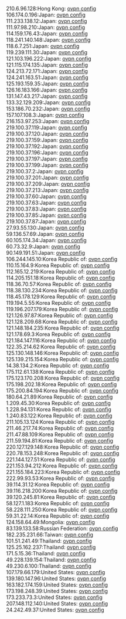 210.6.96.128:Hong Kong: [ovpn config](vpn/210_6_96_128.ovpn)  
106.174.0.196:Japan: [ovpn config](vpn/106_174_0_196.ovpn)  
111.233.138.12:Japan: [ovpn config](vpn/111_233_138_12.ovpn)  
111.97.98.210:Japan: [ovpn config](vpn/111_97_98_210.ovpn)  
114.159.176.43:Japan: [ovpn config](vpn/114_159_176_43.ovpn)  
118.241.140.148:Japan: [ovpn config](vpn/118_241_140_148.ovpn)  
118.6.7.251:Japan: [ovpn config](vpn/118_6_7_251.ovpn)  
119.239.111.30:Japan: [ovpn config](vpn/119_239_111_30.ovpn)  
121.103.196.222:Japan: [ovpn config](vpn/121_103_196_222.ovpn)  
121.115.174.135:Japan: [ovpn config](vpn/121_115_174_135.ovpn)  
124.213.72.171:Japan: [ovpn config](vpn/124_213_72_171.ovpn)  
124.241.163.51:Japan: [ovpn config](vpn/124_241_163_51.ovpn)  
125.193.159.35:Japan: [ovpn config](vpn/125_193_159_35.ovpn)  
126.16.183.166:Japan: [ovpn config](vpn/126_16_183_166.ovpn)  
131.147.43.217:Japan: [ovpn config](vpn/131_147_43_217.ovpn)  
133.32.129.209:Japan: [ovpn config](vpn/133_32_129_209.ovpn)  
153.186.70.232:Japan: [ovpn config](vpn/153_186_70_232.ovpn)  
157.107.108.3:Japan: [ovpn config](vpn/157_107_108_3.ovpn)  
216.153.97.253:Japan: [ovpn config](vpn/216_153_97_253.ovpn)  
219.100.37.119:Japan: [ovpn config](vpn/219_100_37_119.ovpn)  
219.100.37.120:Japan: [ovpn config](vpn/219_100_37_120.ovpn)  
219.100.37.159:Japan: [ovpn config](vpn/219_100_37_159.ovpn)  
219.100.37.192:Japan: [ovpn config](vpn/219_100_37_192.ovpn)  
219.100.37.196:Japan: [ovpn config](vpn/219_100_37_196.ovpn)  
219.100.37.197:Japan: [ovpn config](vpn/219_100_37_197.ovpn)  
219.100.37.199:Japan: [ovpn config](vpn/219_100_37_199.ovpn)  
219.100.37.2:Japan: [ovpn config](vpn/219_100_37_2.ovpn)  
219.100.37.201:Japan: [ovpn config](vpn/219_100_37_201.ovpn)  
219.100.37.209:Japan: [ovpn config](vpn/219_100_37_209.ovpn)  
219.100.37.213:Japan: [ovpn config](vpn/219_100_37_213.ovpn)  
219.100.37.60:Japan: [ovpn config](vpn/219_100_37_60.ovpn)  
219.100.37.63:Japan: [ovpn config](vpn/219_100_37_63.ovpn)  
219.100.37.83:Japan: [ovpn config](vpn/219_100_37_83.ovpn)  
219.100.37.85:Japan: [ovpn config](vpn/219_100_37_85.ovpn)  
219.100.37.87:Japan: [ovpn config](vpn/219_100_37_87.ovpn)  
27.93.55.130:Japan: [ovpn config](vpn/27_93_55_130.ovpn)  
59.136.57.69:Japan: [ovpn config](vpn/59_136_57_69.ovpn)  
60.105.174.34:Japan: [ovpn config](vpn/60_105_174_34.ovpn)  
60.73.32.9:Japan: [ovpn config](vpn/60_73_32_9.ovpn)  
90.149.191.51:Japan: [ovpn config](vpn/90_149_191_51.ovpn)  
106.244.145.10:Korea Republic of: [ovpn config](vpn/106_244_145_10.ovpn)  
110.15.164.9:Korea Republic of: [ovpn config](vpn/110_15_164_9.ovpn)  
112.165.12.219:Korea Republic of: [ovpn config](vpn/112_165_12_219.ovpn)  
114.205.151.18:Korea Republic of: [ovpn config](vpn/114_205_151_18.ovpn)  
118.36.70.57:Korea Republic of: [ovpn config](vpn/118_36_70_57.ovpn)  
118.38.130.234:Korea Republic of: [ovpn config](vpn/118_38_130_234.ovpn)  
118.45.178.129:Korea Republic of: [ovpn config](vpn/118_45_178_129.ovpn)  
119.194.5.55:Korea Republic of: [ovpn config](vpn/119_194_5_55.ovpn)  
119.196.207.179:Korea Republic of: [ovpn config](vpn/119_196_207_179.ovpn)  
121.126.97.87:Korea Republic of: [ovpn config](vpn/121_126_97_87.ovpn)  
121.128.209.68:Korea Republic of: [ovpn config](vpn/121_128_209_68.ovpn)  
121.148.184.235:Korea Republic of: [ovpn config](vpn/121_148_184_235.ovpn)  
121.178.69.3:Korea Republic of: [ovpn config](vpn/121_178_69_3.ovpn)  
121.184.147.116:Korea Republic of: [ovpn config](vpn/121_184_147_116.ovpn)  
122.35.214.62:Korea Republic of: [ovpn config](vpn/122_35_214_62.ovpn)  
125.130.148.146:Korea Republic of: [ovpn config](vpn/125_130_148_146.ovpn)  
125.139.215.154:Korea Republic of: [ovpn config](vpn/125_139_215_154.ovpn)  
14.38.134.2:Korea Republic of: [ovpn config](vpn/14_38_134_2.ovpn)  
175.112.61.138:Korea Republic of: [ovpn config](vpn/175_112_61_138.ovpn)  
175.123.170.208:Korea Republic of: [ovpn config](vpn/175_123_170_208.ovpn)  
175.198.202.18:Korea Republic of: [ovpn config](vpn/175_198_202_18.ovpn)  
175.200.84.194:Korea Republic of: [ovpn config](vpn/175_200_84_194.ovpn)  
180.64.21.89:Korea Republic of: [ovpn config](vpn/180_64_21_89.ovpn)  
1.209.45.30:Korea Republic of: [ovpn config](vpn/1_209_45_30.ovpn)  
1.228.94.131:Korea Republic of: [ovpn config](vpn/1_228_94_131.ovpn)  
1.240.83.122:Korea Republic of: [ovpn config](vpn/1_240_83_122.ovpn)  
211.105.13.124:Korea Republic of: [ovpn config](vpn/211_105_13_124.ovpn)  
211.46.217.74:Korea Republic of: [ovpn config](vpn/211_46_217_74.ovpn)  
211.47.88.109:Korea Republic of: [ovpn config](vpn/211_47_88_109.ovpn)  
211.59.194.81:Korea Republic of: [ovpn config](vpn/211_59_194_81.ovpn)  
220.127.129.148:Korea Republic of: [ovpn config](vpn/220_127_129_148.ovpn)  
220.78.153.248:Korea Republic of: [ovpn config](vpn/220_78_153_248.ovpn)  
221.144.127.51:Korea Republic of: [ovpn config](vpn/221_144_127_51.ovpn)  
221.153.94.212:Korea Republic of: [ovpn config](vpn/221_153_94_212.ovpn)  
221.155.184.223:Korea Republic of: [ovpn config](vpn/221_155_184_223.ovpn)  
222.99.93.53:Korea Republic of: [ovpn config](vpn/222_99_93_53.ovpn)  
39.114.31.12:Korea Republic of: [ovpn config](vpn/39_114_31_12.ovpn)  
39.116.218.200:Korea Republic of: [ovpn config](vpn/39_116_218_200.ovpn)  
39.120.245.81:Korea Republic of: [ovpn config](vpn/39_120_245_81.ovpn)  
58.127.1.183:Korea Republic of: [ovpn config](vpn/58_127_1_183.ovpn)  
58.228.111.250:Korea Republic of: [ovpn config](vpn/58_228_111_250.ovpn)  
59.31.22.14:Korea Republic of: [ovpn config](vpn/59_31_22_14.ovpn)  
124.158.64.49:Mongolia: [ovpn config](vpn/124_158_64_49.ovpn)  
83.139.133.58:Russian Federation: [ovpn config](vpn/83_139_133_58.ovpn)  
182.235.231.66:Taiwan: [ovpn config](vpn/182_235_231_66.ovpn)  
101.51.241.49:Thailand: [ovpn config](vpn/101_51_241_49.ovpn)  
125.25.162.237:Thailand: [ovpn config](vpn/125_25_162_237.ovpn)  
171.5.15.36:Thailand: [ovpn config](vpn/171_5_15_36.ovpn)  
49.228.139.154:Thailand: [ovpn config](vpn/49_228_139_154.ovpn)  
49.230.6.100:Thailand: [ovpn config](vpn/49_230_6_100.ovpn)  
107.179.66.179:United States: [ovpn config](vpn/107_179_66_179.ovpn)  
139.180.147.96:United States: [ovpn config](vpn/139_180_147_96.ovpn)  
163.182.174.159:United States: [ovpn config](vpn/163_182_174_159.ovpn)  
173.198.248.39:United States: [ovpn config](vpn/173_198_248_39.ovpn)  
173.233.73.3:United States: [ovpn config](vpn/173_233_73_3.ovpn)  
207.148.112.140:United States: [ovpn config](vpn/207_148_112_140.ovpn)  
24.242.49.37:United States: [ovpn config](vpn/24_242_49_37.ovpn)  

